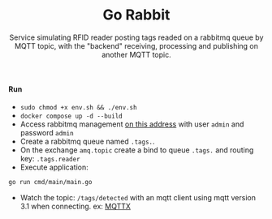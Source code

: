 <h1 align="center">
    Go Rabbit
</h1>

<p align="center">Service simulating RFID reader posting tags readed on a rabbitmq queue by MQTT topic, with the "backend" receiving, processing and publishing on another MQTT topic.</p>

&nbsp;

#### Run

* `sudo chmod +x env.sh && ./env.sh`
* `docker compose up -d --build`
* Access rabbitmq management [on this address](http://127.0.0.1:15672) with user `admin` and password `admin`
* Create a rabbitmq queue named `.tags.`.
* On the exchange `amq.topic` create a bind to queue `.tags.` and routing key: `.tags.reader`
* Execute application:

```bash
go run cmd/main/main.go
```

* Watch the topic: `/tags/detected` with an mqtt client using mqtt version 3.1 when connecting. ex: [MQTTX](https://mqttx.app/downloads)
